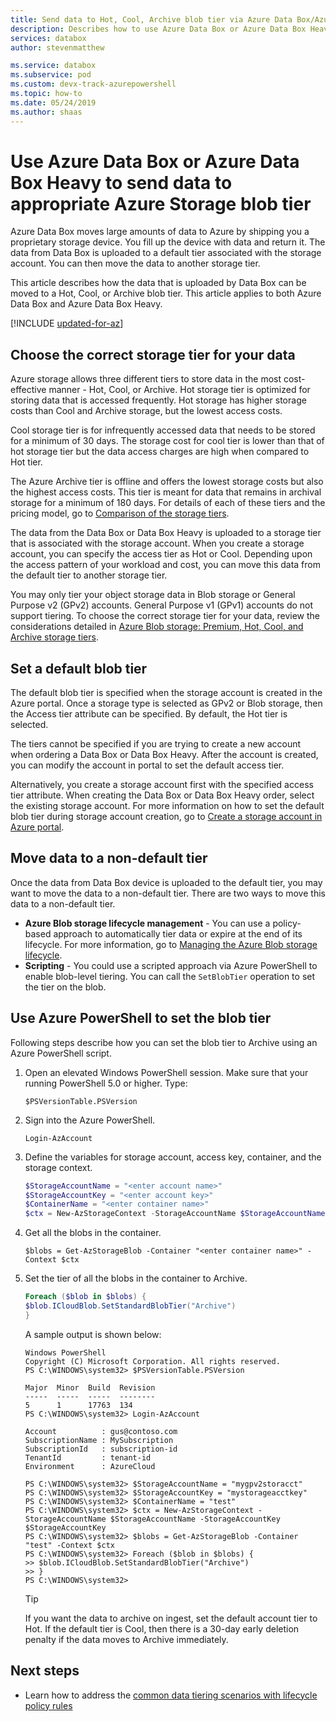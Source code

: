 ```yaml
---
title: Send data to Hot, Cool, Archive blob tier via Azure Data Box/Azure Data Box Heavy 
description: Describes how to use Azure Data Box or Azure Data Box Heavy to send data to an appropriate block blob storage tier such as hot, Cool, or archive
services: databox
author: stevenmatthew

ms.service: databox
ms.subservice: pod
ms.custom: devx-track-azurepowershell
ms.topic: how-to
ms.date: 05/24/2019
ms.author: shaas
---
```


# Use Azure Data Box or Azure Data Box Heavy to send data to appropriate Azure Storage blob tier

Azure Data Box moves large amounts of data to Azure by shipping you a proprietary storage device. You fill up the device with data and return it. The data from Data Box is uploaded to a default tier associated with the storage account. You can then move the data to another storage tier.

This article describes how the data that is uploaded by Data Box can be moved to a Hot, Cool, or Archive blob tier. This article applies to both Azure Data Box and Azure Data Box Heavy.

[!INCLUDE [updated-for-az](../../includes/updated-for-az.md)]

## Choose the correct storage tier for your data

Azure storage allows three different tiers to store data in the most cost-effective manner - Hot, Cool, or Archive. Hot storage tier is optimized for storing data that is accessed frequently. Hot storage has higher storage costs than Cool and Archive storage, but the lowest access costs.

Cool storage tier is for infrequently accessed data that needs to be stored for a minimum of 30 days. The storage cost for cool tier is lower than that of hot storage tier but the data access charges are high when compared to Hot tier.

The Azure Archive tier is offline and offers the lowest storage costs but also the highest access costs. This tier is meant for data that remains in archival storage for a minimum of 180 days. For details of each of these tiers and the pricing model, go to [Comparison of the storage tiers](../storage/blobs/access-tiers-overview.md).

The data from the Data Box or Data Box Heavy is uploaded to a storage tier that is associated with the storage account. When you create a storage account, you can specify the access tier as Hot or Cool. Depending upon the access pattern of your workload and cost, you can move this data from the default tier to another storage tier.

You may only tier your object storage data in Blob storage or General Purpose v2 (GPv2) accounts. General Purpose v1 (GPv1) accounts do not support tiering. To choose the correct storage tier for your data, review the considerations detailed in [Azure Blob storage: Premium, Hot, Cool, and Archive storage tiers](../storage/blobs/access-tiers-overview.md).

## Set a default blob tier

The default blob tier is specified when the storage account is created in the Azure portal. Once a storage type is selected as GPv2 or Blob storage, then the Access tier attribute can be specified. By default, the Hot tier is selected.

The tiers cannot be specified if you are trying to create a new account when ordering a Data Box or Data Box Heavy. After the account is created, you can modify the account in portal to set the default access tier.

Alternatively, you create a storage account first with the specified access tier attribute. When creating the Data Box or Data Box Heavy order, select the existing storage account. For more information on how to set the default blob tier during storage account creation, go to [Create a storage account in Azure portal](../storage/common/storage-account-create.md?tabs=portal).

## Move data to a non-default tier

Once the data from Data Box device is uploaded to the default tier, you may want to move the data to a non-default tier. There are two ways to move this data to a non-default tier.

- **Azure Blob storage lifecycle management** - You can use a policy-based approach to automatically tier data or expire at the end of its lifecycle. For more information, go to [Managing the Azure Blob storage lifecycle](../storage/blobs/lifecycle-management-overview.md).
- **Scripting** - You could use a scripted approach via Azure PowerShell to enable blob-level tiering. You can call the `SetBlobTier` operation to set the tier on the blob.

## Use Azure PowerShell to set the blob tier

Following steps describe how you can set the blob tier to Archive using an Azure PowerShell script.

1. Open an elevated Windows PowerShell session. Make sure that your running PowerShell 5.0 or higher. Type:

   `$PSVersionTable.PSVersion`     

2. Sign into the Azure PowerShell. 

   `Login-AzAccount`  

3. Define the variables for storage account, access key, container, and the storage context.

    ```powershell
    $StorageAccountName = "<enter account name>"
    $StorageAccountKey = "<enter account key>"
    $ContainerName = "<enter container name>"
    $ctx = New-AzStorageContext -StorageAccountName $StorageAccountName -StorageAccountKey $StorageAccountKey
    ```

4. Get all the blobs in the container.

    `$blobs = Get-AzStorageBlob -Container "<enter container name>" -Context $ctx`
 
5. Set the tier of all the blobs in the container to Archive.

    ```powershell
    Foreach ($blob in $blobs) {
    $blob.ICloudBlob.SetStandardBlobTier("Archive")
    }
    ```

    A sample output is shown below:

    ```
    Windows PowerShell
    Copyright (C) Microsoft Corporation. All rights reserved.
    PS C:\WINDOWS\system32> $PSVersionTable.PSVersion

    Major  Minor  Build  Revision
    -----  -----  -----  --------
    5      1      17763  134
    PS C:\WINDOWS\system32> Login-AzAccount

    Account          : gus@contoso.com
    SubscriptionName : MySubscription
    SubscriptionId   : subscription-id
    TenantId         : tenant-id
    Environment      : AzureCloud

    PS C:\WINDOWS\system32> $StorageAccountName = "mygpv2storacct"
    PS C:\WINDOWS\system32> $StorageAccountKey = "mystorageacctkey"
    PS C:\WINDOWS\system32> $ContainerName = "test"
    PS C:\WINDOWS\system32> $ctx = New-AzStorageContext -StorageAccountName $StorageAccountName -StorageAccountKey $StorageAccountKey
    PS C:\WINDOWS\system32> $blobs = Get-AzStorageBlob -Container "test" -Context $ctx
    PS C:\WINDOWS\system32> Foreach ($blob in $blobs) {
    >> $blob.ICloudBlob.SetStandardBlobTier("Archive")
    >> }
    PS C:\WINDOWS\system32>
    ```
   > [!TIP]
   > If you want the data to archive on ingest, set the default account tier to Hot. If the default tier is Cool, then there is a 30-day early deletion penalty if the data moves to Archive immediately.

## Next steps

-  Learn how to address the [common data tiering scenarios with lifecycle policy rules](../storage/blobs/lifecycle-management-overview.md#examples-of-lifecycle-policies)
